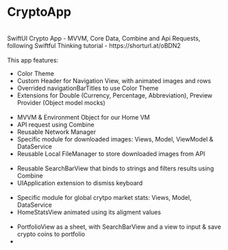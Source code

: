 # CryptoApp
<br/>
SwiftUI Crypto App - MVVM, Core Data, Combine and Api Requests, following Swiftful Thinking tutorial - https://shorturl.at/oBDN2
<br/>
<br/>
This app features: 
<ul>
<li>Color Theme</li>
<li>Custom Header for Navigation View, with animated images and rows</li>
<li>Overrided navigationBarTitles to use Color Theme</li>
<li>Extensions for Double (Currency, Percentage, Abbreviation), Preview Provider (Object model mocks)</li>
<br/>
<li>MVVM & Environment Object for our Home VM</li>
<li>API request using Combine</li>
<li>Reusable Network Manager</li>
<li>Specific module for downloaded images: Views, Model, ViewModel & DataService</li>
<li>Reusable Local FileManager to store downloaded images from API</li>
<br/>
<li>Reusable SearchBarView that binds to strings and filters results using Combine</li>
<li>UIApplication extension to dismiss keyboard</li>
<br/>
<li>Specific module for global crytpo market stats: Views, Model, DataService</li>
<li>HomeStatsView animated using its aligment values</li>
<br/>
<li>PortfolioView as a sheet, with SearchBarView and a view to input & save crypto coins to portfolio</li>
<li></li>
